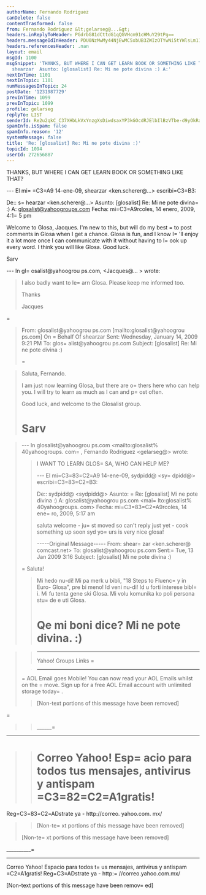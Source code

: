 ```yaml
---
authorName: Fernando Rodriguez
canDelete: false
contentTrasformed: false
from: Fernando Rodriguez &lt;gelarseg@...&gt;
headers.inReplyToHeader: PGdrbG81dCttdG1qQGVHcm91cHMuY29tPg==
headers.messageIdInHeader: PDU0NzMwMy44NjEwMC5xbUB3ZWIzOTYwNi5tYWlsLm11ZC55YWhvby5jb20+
headers.referencesHeader: .nan
layout: email
msgId: 1100
msgSnippet: 'THANKS, BUT WHERE I CAN GET LEARN BOOK OR SOMETHING LIKE THAT? ... De::
  shearzar  Asunto: [glosalist] Re: Mi ne pote divina :) A:'
nextInTime: 1101
nextInTopic: 1101
numMessagesInTopic: 24
postDate: '1231987729'
prevInTime: 1099
prevInTopic: 1099
profile: gelarseg
replyTo: LIST
senderId: Re2u2qkC_C37XHbLkVxYnzgXsDiwdsaxYP3kGOcdRJElbIlBzVTbe-d9yOkRaOflkcv0pHYKI6l6dd5ph0aJlOWuh0OLn0oTOtoys8sgHuFy
spamInfo.isSpam: false
spamInfo.reason: '12'
systemMessage: false
title: 'Re: [glosalist] Re: Mi ne pote divina :)'
topicId: 1094
userId: 272656887
---
```


THANKS, BUT WHERE I CAN GET LEARN BOOK OR SOMETHING LIKE THAT?

--- El mi=
=C3=A9 14-ene-09, shearzar <ken.scherer@...> escribi=C3=B3:

De:: s=
hearzar <ken.scherer@...>
Asunto: [glosalist] Re: Mi ne pote divina=
 :)
A: glosalist@yahoogroups.com
Fecha: mi=C3=A9rcoles, 14 enero, 2009, 4:1=
5 pm






Welcome to Glosa, Jacques. I'm new to this, but will do my best =
to 
post comments in Glosa when I get a chance. Glosa is fun, and I know 
I=
'll enjoy it a lot more once I can communicate with it without 
having to l=
ook up every word. I think you will like Glosa. Good luck.

Sarv

--- In gl=
osalist@yahoogrou ps.com, <Jacques@... > wrote:
>
> I also badly want to le=
arn Glosa. Please keep me informed too. 
> 
> Thanks
> 
> Jacques
> 
> 
> 
=
> From: glosalist@yahoogrou ps.com [mailto:glosalist@yahoogrou ps.com] 
On =
Behalf
> Of shearzar
> Sent: Wednesday, January 14, 2009 9:21 PM
> To: glos=
alist@yahoogrou ps.com
> Subject: [glosalist] Re: Mi ne pote divina :)
> 
>=
 
> 
> Saluta, Fernando.
> 
> I am just now learning Glosa, but there are o=
thers here who can 
help 
> you. I will try to learn as much as I can and p=
ost often. 
> 
> Good luck, and welcome to the Glosalist group.
> 
> Sarv
>=
 
> --- In glosalist@yahoogrou ps.com <mailto:glosalist%
40yahoogroups. com=
> ,
> Fernando Rodriguez <gelarseg@> 
> wrote:
> >
> > I WANT TO LEARN GLOS=
SA, WHO CAN HELP ME?
> > 
> > --- El mi=C3=83=C2=A9 14-ene-09, sydpidd@ <sy=
dpidd@> escribi=C3=83=C2=B3:
> > 
> > De:: sydpidd@ <sydpidd@>
> > Asunto: =
Re: [glosalist] Mi ne pote divina :)
> > A: glosalist@yahoogrou ps.com <mai=
lto:glosalist% 40yahoogroups. com> 
> > Fecha: mi=C3=83=C2=A9rcoles, 14 ene=
ro, 2009, 5:17 am
> > 
> > 
> > 
> > 
> > 
> > 
> > saluta
> > welcome - ju=
st moved so can't reply just yet - cook something up 
> soon
> > syd
> > yo=
urs is very nice glosa!
> > 
> > -----Original Message-----
> > From: shear=
zar <ken.scherer@ comcast.net>
> > To: glosalist@yahoogrou ps.com
> > Sent:=
 Tue, 13 Jan 2009 3:16
> > Subject: [glosalist] Mi ne pote divina :)
> > 
>=
 > Saluta! 
> > 
> > Mi hedo nu-di! Mi pa merk u bibli, "18 Steps to Fluenc=
y in Euro-
> > Glosa", pre bi meno! Id veni nu-di! Id u forti interese bibl=
i. Mi 
> fu 
> > tenta gene ski Glosa. Mi volu komunika ko poli persona stu=
de e 
uti 
> > Glosa. 
> > 
> > Qe mi boni dice? Mi ne pote divina. :)
> > =

> > ------------ --------- --------- ------
> > 
> > Yahoo! Groups Links
>=
 > 
> > ____________ _________ _________ _________ _________ _________ _
> =
> AOL Email goes Mobile! You can now read your AOL Emails whilst on 
> the =
move. Sign up for a free AOL Email account with unlimited 
storage 
> today=
.
> > 
> > [Non-text portions of this message have been removed]
> > 
> > 
=
> > 
> > 
> > 
> > 
> > 
> > 
> > 
> > 
> > 
> > 
> > 
> > 
> > 
> > ______=
______ _________ _________ _________ _________ __
> > Correo Yahoo!
> > Esp=
acio para todos tus mensajes, antivirus y antispam =C3=82=C2=A1gratis! 
> >=
 Reg=C3=83=C2=ADstrate ya - http://correo. yahoo.com. mx/ 
> > 
> > [Non-te=
xt portions of this message have been removed]
> >
> 
> 
> 
> 
> 
> [Non-te=
xt portions of this message have been removed]
>

 













__________=
________________________________________
Correo Yahoo!
Espacio para todos t=
us mensajes, antivirus y antispam =C2=A1gratis! 
Reg=C3=ADstrate ya - http:=
//correo.yahoo.com.mx/ 

[Non-text portions of this message have been remov=
ed]


